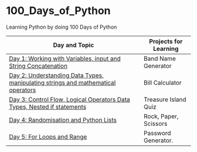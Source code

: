 # 100_Days_of_Python

Learning Python by doing 100 Days of Python

| Day and Topic                                                                                | Projects for Learning |
| -------------------------------------------------------------------------------------------- | --------------------- |
| [Day 1: Working with Variables, input and String Concatenation](Day_1.py)                    | Band Name Generator   |
| [Day 2: Understanding Data Types, manipulating strings and mathematical operators](Day_2.py) | Bill Calculator       |
| [Day 3: Control Flow, Logical Operators Data Types, Nested if statements](Day_3.py)          | Treasure Island Quiz  |
| [Day 4: Randomisation and Python Lists](Day_4.py)                                            | Rock, Paper, Scissors |
| [Day 5: For Loops and Range](Day_5.py)                                                       | Password Generator.   |
